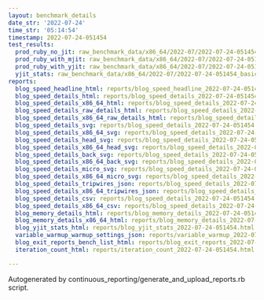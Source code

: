```yaml
---
layout: benchmark_details
date_str: '2022-07-24'
time_str: '05:14:54'
timestamp: 2022-07-24-051454
test_results:
  prod_ruby_no_jit: raw_benchmark_data/x86_64/2022-07/2022-07-24-051454_basic_benchmark_prod_ruby_no_jit.json
  prod_ruby_with_mjit: raw_benchmark_data/x86_64/2022-07/2022-07-24-051454_basic_benchmark_prod_ruby_with_mjit.json
  prod_ruby_with_yjit: raw_benchmark_data/x86_64/2022-07/2022-07-24-051454_basic_benchmark_prod_ruby_with_yjit.json
  yjit_stats: raw_benchmark_data/x86_64/2022-07/2022-07-24-051454_basic_benchmark_yjit_stats.json
reports:
  blog_speed_headline_html: reports/blog_speed_headline_2022-07-24-051454.html
  blog_speed_details_html: reports/blog_speed_details_2022-07-24-051454.html
  blog_speed_details_x86_64_html: reports/blog_speed_details_2022-07-24-051454.x86_64.html
  blog_speed_details_raw_details_html: reports/blog_speed_details_2022-07-24-051454.raw_details.html
  blog_speed_details_x86_64_raw_details_html: reports/blog_speed_details_2022-07-24-051454.x86_64.raw_details.html
  blog_speed_details_svg: reports/blog_speed_details_2022-07-24-051454.svg
  blog_speed_details_x86_64_svg: reports/blog_speed_details_2022-07-24-051454.x86_64.svg
  blog_speed_details_head_svg: reports/blog_speed_details_2022-07-24-051454.head.svg
  blog_speed_details_x86_64_head_svg: reports/blog_speed_details_2022-07-24-051454.x86_64.head.svg
  blog_speed_details_back_svg: reports/blog_speed_details_2022-07-24-051454.back.svg
  blog_speed_details_x86_64_back_svg: reports/blog_speed_details_2022-07-24-051454.x86_64.back.svg
  blog_speed_details_micro_svg: reports/blog_speed_details_2022-07-24-051454.micro.svg
  blog_speed_details_x86_64_micro_svg: reports/blog_speed_details_2022-07-24-051454.x86_64.micro.svg
  blog_speed_details_tripwires_json: reports/blog_speed_details_2022-07-24-051454.tripwires.json
  blog_speed_details_x86_64_tripwires_json: reports/blog_speed_details_2022-07-24-051454.x86_64.tripwires.json
  blog_speed_details_csv: reports/blog_speed_details_2022-07-24-051454.csv
  blog_speed_details_x86_64_csv: reports/blog_speed_details_2022-07-24-051454.x86_64.csv
  blog_memory_details_html: reports/blog_memory_details_2022-07-24-051454.html
  blog_memory_details_x86_64_html: reports/blog_memory_details_2022-07-24-051454.x86_64.html
  blog_yjit_stats_html: reports/blog_yjit_stats_2022-07-24-051454.html
  variable_warmup_warmup_settings_json: reports/variable_warmup_2022-07-24-051454.warmup_settings.json
  blog_exit_reports_bench_list_html: reports/blog_exit_reports_2022-07-24-051454.bench_list.html
  iteration_count_html: reports/iteration_count_2022-07-24-051454.html

---
```

Autogenerated by continuous_reporting/generate_and_upload_reports.rb script.
